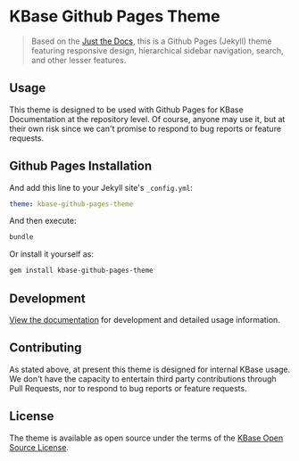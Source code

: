 <!-- <p align="right">
    <a href="https://badge.fury.io/rb/just-the-docs"><img src="https://badge.fury.io/rb/just-the-docs.svg" alt="Gem version"></a> <a href="https://travis-ci.com/pmarsceill/just-the-docs"><img src="https://travis-ci.com/pmarsceill/just-the-docs.svg?branch=master" alt="Build status"></a>
</p> -->
# KBase Github Pages Theme

> Based on the [Just the Docs](https://pmarsceill.github.io/just-the-docs/), this is a Github Pages (Jekyll) theme featuring responsive design, hierarchical sidebar navigation, search, and other lesser features.

## Usage

This theme is designed to be used with Github Pages for KBase  Documentation at the repository level. Of course, anyone may use it, but at their own risk since we can't promise to respond to bug reports or feature requests.

## Github Pages Installation

And add this line to your Jekyll site's `_config.yml`:

```yaml
theme: kbase-github-pages-theme
```

And then execute:

```bash
bundle
```

Or install it yourself as:

```bash
gem install kbase-github-pages-theme
```

## Development

[View the documentation](https://kbase.github.io/kbase-github-pages-theme) for development and detailed usage information.

## Contributing

As stated above, at present this theme is designed for internal KBase usage. We don't have the capacity to entertain third party contributions through Pull Requests, nor to respond to bug reports or feature requests.

## License

The theme is available as open source under the terms of the [KBase Open Source License](./LICENSE.md).

